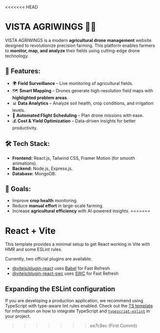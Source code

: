<<<<<<< HEAD
# **VISTA AGRIWINGS 🌾🚁**  

VISTA AGRIWINGS is a modern **agricultural drone management** website designed to revolutionize precision farming. This platform enables farmers to **monitor, map, and analyze** their fields using cutting-edge drone technology.  

## 🚀 Features:  
- 🌍 **Field Surveillance** – Live monitoring of agricultural fields.  
- 🗺️ **Smart Mapping** – Drones generate high-resolution field maps with **highlighted problem areas**.  
- 📊 **Data Analytics** – Analyze soil health, crop conditions, and irrigation levels.  
- 🔄 **Automated Flight Scheduling** – Plan drone missions with ease.  
- 💰 **Cost & Yield Optimization** – Data-driven insights for better productivity.  

## 🛠 Tech Stack:  
- **Frontend:** React.js, Tailwind CSS, Framer Motion (for smooth animations).  
- **Backend:** Node.js, Express.js.  
- **Database:** MongoDB.   

## 🎯 Goals:  
- Improve **crop health** monitoring.  
- Reduce **manual effort** in large-scale farming.  
- Increase **agricultural efficiency** with AI-powered insights. 
=======
# React + Vite

This template provides a minimal setup to get React working in Vite with HMR and some ESLint rules.

Currently, two official plugins are available:

- [@vitejs/plugin-react](https://github.com/vitejs/vite-plugin-react/blob/main/packages/plugin-react) uses [Babel](https://babeljs.io/) for Fast Refresh
- [@vitejs/plugin-react-swc](https://github.com/vitejs/vite-plugin-react/blob/main/packages/plugin-react-swc) uses [SWC](https://swc.rs/) for Fast Refresh

## Expanding the ESLint configuration

If you are developing a production application, we recommend using TypeScript with type-aware lint rules enabled. Check out the [TS template](https://github.com/vitejs/vite/tree/main/packages/create-vite/template-react-ts) for information on how to integrate TypeScript and [`typescript-eslint`](https://typescript-eslint.io) in your project.
>>>>>>> ee7c9ec (First Commit)
